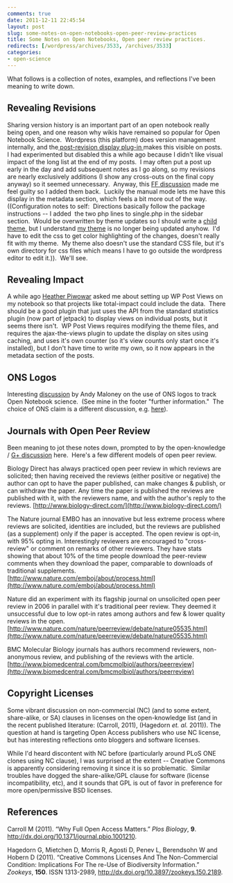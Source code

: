 ```yaml
---
comments: true
date: 2011-12-11 22:45:54
layout: post
slug: some-notes-on-open-notebooks-open-peer-review-practices
title: Some Notes on Open Notebooks, Open peer review practices.
redirects: [/wordpress/archives/3533, /archives/3533]
categories:
- open-science
---
```


What follows is a collection of notes, examples, and reflections I've been meaning to write down.


## 




## Revealing Revisions


Sharing version history is an important part of an open notebook really being open, and one reason why wikis have remained so popular for Open Notebook Science.  Wordpress (this platform) does version management internally, and the[ post-revision display plug-in ](http://wordpress.org/extend/plugins/post-revision-display/)makes this visible on posts.  I had experimented but disabled this a while ago because I didn't like visual impact of the long list at the end of my posts.  I may often put a post up early in the day and add subsequent notes as I go along, so my revisions are nearly exclusively additions (I show any cross-outs on the final copy anyway) so it seemed unnecessary.  Anyway, this [FF discussion](http://ff.im/NPlPW) made me feel guilty so I added them back.  Luckily the manual mode lets me have this display in the metadata section, which feels a bit more out of the way. ((Configuration notes to self:  Directions basically follow the package instructions -- I added  the two php lines to single.php in the sidebar section.  Would be overwritten by theme updates so I should write a [child theme,](http://www.carlboettiger.info/archives/1697) but I understand [my theme](http://somadesign.ca/projects/the-erudite/) is no longer being updated anyhow.  I'd have to edit the css to get color highlighting of the changes, doesn't really fit with my theme.  My theme also doesn't use the standard CSS file, but it's own directory for css files which means I have to go outside the wordpress editor to edit it.)).  We'll see.


## Revealing Impact


A while ago [Heather Piwowar](http://www.researchremix.org/wordpress/) asked me about setting up WP Post Views on my notebook so that projects like total-impact could include the data.  There should be a good plugin that just uses the API from the standard statistics plugin (now part of jetpack) to display views on individual posts, but it seems there isn't.  WP Post Views requires modifying the theme files, and requires the ajax-the-views plugin to update the display on sites using caching, and uses it's own counter (so it's view counts only start once it's installed), but I don't have time to write my own, so it now appears in the metadata section of the posts.


## ONS Logos


Interesting [discussion](http://andymaloney.wordpress.com/2011/11/24/ons-logo/#comment-69) by Andy Maloney on the use of ONS logos to track Open Notebook science.  (See mine in the footer "further information."  The choice of ONS claim is a different discussion, e.g. [here](http://www.carlboettiger.info/archives/1229#comment-491)).




## Journals with Open Peer Review


Been meaning to jot these notes down, prompted to by the open-knowledge / [G+ discussion](https://plus.google.com/107449381177524115065/posts/5iQoPnuY5R8) here.  Here's a few different models of open peer review.

Biology Direct has always practiced open peer review in which reviews are solicited; then having received the reviews (either positive or negative) the author can opt to have the paper published, can make changes & publish, or can withdraw the paper. Any time the paper is published the reviews are published with it, with the reviewers name, and with the author's reply to the reviews. [http://www.biology-direct.com/](http://www.biology-direct.com/)

The Nature journal EMBO has an innovative but less extreme process where reviews are solicited, identities are included, but the reviews are published (as a supplement) only if the paper is accepted. The open review is opt-in, with 95% opting in. Interestingly reviewers are encouraged to "cross-review" or comment on remarks of other reviewers. They have stats showing that about 10% of the time people download the peer-review comments when they download the paper, comparable to downloads of traditional supplements. [http://www.nature.com/emboj/about/process.html](http://www.nature.com/emboj/about/process.html)

Nature did an experiment with its flagship journal on unsolicited open peer review in 2006 in parallel with it's traditional peer review. They deemed it unsuccessful due to low opt-in rates among authors and few & lower quality reviews in the open. [http://www.nature.com/nature/peerreview/debate/nature05535.html](http://www.nature.com/nature/peerreview/debate/nature05535.html)

BMC Molecular Biology journals has authors recommend reviewers, non-anonymous review, and publishing of the reviews with the article.  [http://www.biomedcentral.com/bmcmolbiol/authors/peerreview](http://www.biomedcentral.com/bmcmolbiol/authors/peerreview)




## Copyright Licenses


Some vibrant discussion on non-commercial (NC) (and to some extent, share-alike, or SA) clauses in licenses on the open-knowledge list (and in the recent published literature: (Carroll, 2011), (Hagedorn _et. al._ 2011)). The question at hand is targeting Open Access publishers who use NC license, but has interesting reflections onto bloggers and software licenses.

While I'd heard discontent with NC before (particularly around PLoS ONE clones using NC clause), I was surprised at the extent -- Creative Commons is apparently considering removing it since it is so problematic.  Similar troubles have dogged the share-alike/GPL clause for software (license incompatibility, etc), and it sounds that GPL is out of favor in preference for more open/permissive BSD licenses.
## References

<p>Carroll M (2011).
&ldquo;Why Full Open Access Matters.&rdquo;
<EM>Plos Biology</EM>, <B>9</B>.
<a href="http://dx.doi.org/10.1371/journal.pbio.1001210">http://dx.doi.org/10.1371/journal.pbio.1001210</a>.
<p>Hagedorn G, Mietchen D, Morris R, Agosti D, Penev L, Berendsohn W and Hobern D (2011).
&ldquo;Creative Commons Licenses And The Non-Commercial Condition: Implications For The re-Use of Biodiversity Information.&rdquo;
<EM>Zookeys</EM>, <B>150</B>.
ISSN 1313-2989, <a href="http://dx.doi.org/10.3897/zookeys.150.2189">http://dx.doi.org/10.3897/zookeys.150.2189</a>.
